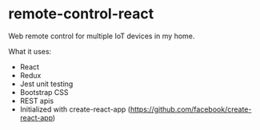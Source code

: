 # remote-control-react
Web remote control for multiple IoT devices in my home. 

What it uses:
* React
* Redux
* Jest unit testing
* Bootstrap CSS
* REST apis
* Initialized with create-react-app (https://github.com/facebook/create-react-app)
